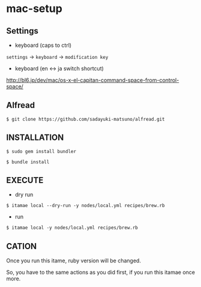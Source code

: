 # mac-setup

## Settings

- keyboard (caps to ctrl)

`settings` -> `keyboard` -> `modification key`

- keyboard (en <-> ja switch shortcut)

http://bl6.jp/dev/mac/os-x-el-capitan-command-space-from-control-space/

## Alfread

```
$ git clone https://github.com/sadayuki-matsuno/alfread.git
```

## INSTALLATION

```
$ sudo gem install bundler
```

```
$ bundle install
```

## EXECUTE

* dry run 

```
$ itamae local --dry-run -y nodes/local.yml recipes/brew.rb
```

* run

```
$ itamae local -y nodes/local.yml recipes/brew.rb
```

## CATION

Once you run this itame, ruby version will be changed.

So, you have to the same actions as you did first, if you run this itamae once more.
